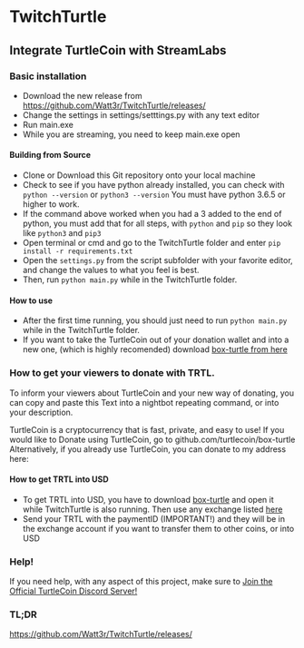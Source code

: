 TwitchTurtle
======
## Integrate TurtleCoin with StreamLabs

### Basic installation

* Download the new release from https://github.com/Watt3r/TwitchTurtle/releases/ 
* Change the settings in settings/setttings.py with any text editor
* Run main.exe
* While you are streaming, you need to keep main.exe open


#### Building from Source

* Clone or Download this Git repository onto your local machine
* Check to see if you have python already installed, you can check with `python --version` or `python3 --version` You must have python 3.6.5 or higher to work.
* If the command above worked when you had a 3 added to the end of python, you must add that for all steps, with `python` and `pip` so they look like `python3` and `pip3`
* Open terminal or cmd and go to the TwitchTurtle folder and enter `pip install -r requirements.txt`
* Open the `settings.py` from the script subfolder with your favorite editor, and change the values to what you feel is best.
* Then, run `python main.py` while in the TwitchTurtle folder.

#### How to use

* After the first time running, you should just need to run `python main.py` while in the TwitchTurtle folder.
* If you want to take the TurtleCoin out of your donation wallet and into a new one, (which is highly recomended) download [box-turtle from here](https://github.com/watt3r/box-turtle)

### How to get your viewers to donate with TRTL.

To inform your viewers about TurtleCoin and your new way of donating, you can copy and paste this Text into a nightbot repeating command, or into your description.


TurtleCoin is a cryptocurrency that is fast, private, and easy to use!
If you would like to Donate using TurtleCoin, go to github.com/turtlecoin/box-turtle
Alternatively, if you already use TurtleCoin, you can donate to my address here: <YOUR TRTL ADDRESS>

#### How to get TRTL into USD

* To get TRTL into USD, you have to download [box-turtle](https://github.com/watt3r/box-turtle) and open it while TwitchTurtle is also running. Then use any exchange listed [here](turtleturtle.org)
* Send your TRTL with the paymentID (IMPORTANT!) and they will be in the exchange account if you want to transfer them to other coins, or into USD

### Help!

If you need help, with any aspect of this project, make sure to [Join the Official TurtleCoin Discord Server!](http://chat.turtlecoin.lol)

### TL;DR

https://github.com/Watt3r/TwitchTurtle/releases/
